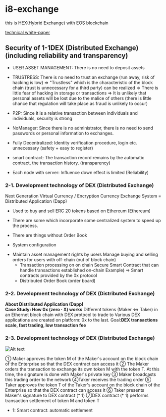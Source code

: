 # i8-exchange
this is HEX(Hybrid Exchange) with EOS blockchain

[technical white-paper](https://www.google.co.jp/)







## Security of 1-1DEX (Distributed Exchange) (including reliability and transparency)

- USER ASSET MANAGEMENT: There is no need to deposit assets

- TRUSTRESS: There is no need to trust an exchange (run away, risk of hacking is low)
⇒ "Trustless" which is the characteristic of the block chain (trust is unnecessary for a third party) can be realized
⇒ There is little fear of hacking in storage or transactions
⇒ It is unlikely that personal assets will be lost due to the malice of others (there is little chance that regulation will take place as fraud is unlikely to occur)

- P2P: Since it is a relative transaction between individuals and individuals, security is strong

- NoManager: Since there is no administrator, there is no need to send passwords or personal information to exchanges.

- Fully Decentralized: Identity verification procedure, login etc. unnecessary (safety + easy to register)

- smart contract: The transaction record remains by the automatic contract, the transaction history. (transparency)

- Each node with server: Influence down effect is limited (Reliability)


### 2-1. Development technology of DEX (Distributed Exchange)

Next Generation Virtual Currency / Encryption Currency Exchange System = Distributed Application (Dapp)

* Used to buy and sell ERC 20 tokens based on Ethereum (Ethereum)

* There are some which incorporate some centralized system to speed up the process.

* There are things without Order Book

* System configuration
- Maintain asset management rights by users
       Manage buying and selling orders for users with off-chain (out of block chain)
    - Transaction processing on on chain
       Secure Smart Contract that can handle transactions established on-chain
       Example) ⇒ Smart contracts provided by the 0x protocol
    - Distributed Order Book (order board)


### 2-2. Development technology of DEX (Distributed Exchange)

**About Distributed Application (Dapp)  
Case Study: How 0x (zero · X) works**
Different tokens (Maker ⇔ Taker) in an Ethernet block chain with DEX protocol to trade to Various DEX applications are created on platform: 0x to the last.
Goal:**DEX transactions scale, fast trading, low transaction fee**


### 2-3. Development technology of DEX (Distributed Exchange)

![Alt text](C:\Users\brunodayo\Downloads\f6f31d3212a20679c05fe0bf320c07d5.png)


① Maker approves the token M of the Maker's account on the block chain of the Enterprise so that the DEX contract can access it
② The Maker orders the transaction to exchange its own token M with the token T. At this time, the signature is done with Maker's private key
③ Maker broadcasts this trading order to the network
④Taker receives the trading order
⑤ Taker approves the token T of the Taker's account on the block chain of the Enterprise so that the DEX contract can access it
⑥ Taker presents Maker's signature to DEX contract (* 1)
⑦DEX contract (* 1) performs transaction settlement of token M and token T
* 1: Smart contract: automatic settlement
